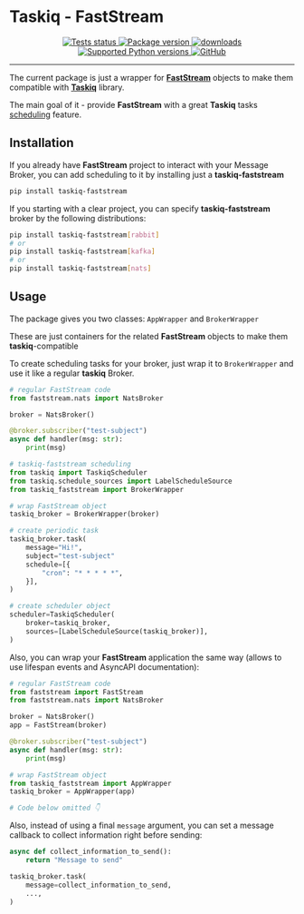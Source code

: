 # Taskiq - FastStream

<p align="center">
    <a href="https://github.com/taskiq-python/taskiq-faststream/actions/workflows/test.yml" target="_blank">
        <img src="https://github.com/taskiq-python/taskiq-faststream/actions/workflows/test.yml/badge.svg" alt="Tests status"/>
    </a>
    <a href="https://pypi.org/project/taskiq-faststream/" target="_blank">
        <img src="https://img.shields.io/pypi/v/taskiq-faststream?label=pypi%20package" alt="Package version">
    </a>
    <a href="https://pepy.tech/project/taskiq-faststream" target="_blank">
        <img src="https://static.pepy.tech/personalized-badge/taskiq-faststream?period=month&units=international_system&left_color=grey&right_color=blue" alt="downloads"/>
    </a>
    <br/>
    <a href="https://pypi.org/project/taskiq-faststream" target="_blank">
        <img src="https://img.shields.io/pypi/pyversions/taskiq-faststream.svg" alt="Supported Python versions">
    </a>
    <a href="https://github.com/taskiq-python/taskiq-faststream/blob/master/LICENSE" target="_blank">
        <img alt="GitHub" src="https://img.shields.io/github/license/taskiq-python/taskiq-faststream?color=%23007ec6">
    </a>
</p>

---

The current package is just a wrapper for [**FastStream**](https://faststream.airt.ai/0.2/?utm_source=github&utm_medium=acquisition&utm_campaign=measure) objects to make them compatible with [**Taskiq**](https://taskiq-python.github.io/) library.

The main goal of it - provide **FastStream** with a great **Taskiq** tasks [scheduling](https://taskiq-python.github.io/guide/scheduling-tasks.html) feature.

## Installation

If you already have **FastStream** project to interact with your Message Broker, you can add scheduling to it by installing just a **taskiq-faststream**

```bash
pip install taskiq-faststream
```

If you starting with a clear project, you can specify **taskiq-faststream** broker by the following distributions:

```bash
pip install taskiq-faststream[rabbit]
# or
pip install taskiq-faststream[kafka]
# or
pip install taskiq-faststream[nats]
```

## Usage

The package gives you two classes: `AppWrapper` and `BrokerWrapper`

These are just containers for the related **FastStream** objects to make them **taskiq**-compatible

To create scheduling tasks for your broker, just wrap it to `BrokerWrapper` and use it like a regular **taskiq** Broker.

```python
# regular FastStream code
from faststream.nats import NatsBroker

broker = NatsBroker()

@broker.subscriber("test-subject")
async def handler(msg: str):
    print(msg)

# taskiq-faststream scheduling
from taskiq import TaskiqScheduler
from taskiq.schedule_sources import LabelScheduleSource
from taskiq_faststream import BrokerWrapper

# wrap FastStream object
taskiq_broker = BrokerWrapper(broker)

# create periodic task
taskiq_broker.task(
    message="Hi!",
    subject="test-subject"
    schedule=[{
        "cron": "* * * * *",
    }],
)

# create scheduler object
scheduler=TaskiqScheduler(
    broker=taskiq_broker,
    sources=[LabelScheduleSource(taskiq_broker)],
)
```

Also, you can wrap your **FastStream** application the same way (allows to use lifespan events and AsyncAPI documentation):

```python
# regular FastStream code
from faststream import FastStream
from faststream.nats import NatsBroker

broker = NatsBroker()
app = FastStream(broker)

@broker.subscriber("test-subject")
async def handler(msg: str):
    print(msg)

# wrap FastStream object
from taskiq_faststream import AppWrapper
taskiq_broker = AppWrapper(app)

# Code below omitted 👇
```

Also, instead of using a final `message` argument, you can set a message callback to collect information right before sending:

```python
async def collect_information_to_send():
    return "Message to send"

taskiq_broker.task(
    message=collect_information_to_send,
    ...,
)
```
